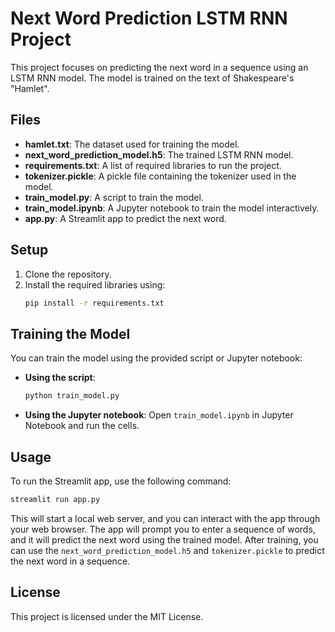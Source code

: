 # Next Word Prediction LSTM RNN Project
This project focuses on predicting the next word in a sequence using an LSTM RNN model. The model is trained on the text of Shakespeare's "Hamlet".

## Files

- **hamlet.txt**: The dataset used for training the model.
- **next_word_prediction_model.h5**: The trained LSTM RNN model.
- **requirements.txt**: A list of required libraries to run the project.
- **tokenizer.pickle**: A pickle file containing the tokenizer used in the model.
- **train_model.py**: A script to train the model.
- **train_model.ipynb**: A Jupyter notebook to train the model interactively.
- **app.py**: A Streamlit app to predict the next word.

## Setup

1. Clone the repository.
2. Install the required libraries using:
    ```bash
    pip install -r requirements.txt
    ```

## Training the Model

You can train the model using the provided script or Jupyter notebook:

- **Using the script**:
    ```bash
    python train_model.py
    ```

- **Using the Jupyter notebook**:
    Open `train_model.ipynb` in Jupyter Notebook and run the cells.

## Usage
To run the Streamlit app, use the following command:

```bash
streamlit run app.py
```

This will start a local web server, and you can interact with the app through your web browser. The app will prompt you to enter a sequence of words, and it will predict the next word using the trained model.
After training, you can use the `next_word_prediction_model.h5` and `tokenizer.pickle` to predict the next word in a sequence.

## License

This project is licensed under the MIT License.